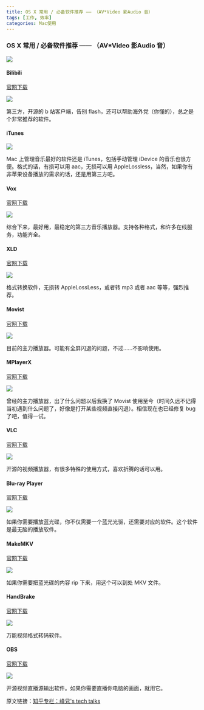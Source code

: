 ```yaml
---
title: OS X 常用 / 必备软件推荐 —— （AV*Video 影Audio 音）
tags: [工作, 效率]
categories: Mac使用
---
```



### OS X 常用 / 必备软件推荐 —— （AV*Video 影Audio 音）

![](http://7xrl2u.com1.z0.glb.clouddn.com/osx-common_software-prerequisites-recommended--video-and-audio-0000.png)

#### Bilibili

[官网下载](http://bilimac.eqoe.cn/)

![](http://7xrl2u.com1.z0.glb.clouddn.com/osx-common_software-prerequisites-recommended--video-and-audio_0001.png)


第三方，开源的 b 站客户端，告别 flash，还可以帮助海外党（你懂的），总之是个非常推荐的软件。


#### iTunes

![](http://7xrl2u.com1.z0.glb.clouddn.com/osx-common_software-prerequisites-recommended--video-and-audio-0002.png)

Mac 上管理音乐最好的软件还是 iTunes，包括手动管理 iDevice 的音乐也很方便。格式的话，有损可以用 aac，无损可以用 AppleLossless，当然，如果你有非苹果设备播放的需求的话，还是用第三方吧。


#### Vox

[官网下载](http://coppertino.com/)

![](http://7xrl2u.com1.z0.glb.clouddn.com/osx-common_software-prerequisites-recommended--video-and-audio-0003.png)

综合下来，最好用，最稳定的第三方音乐播放器。支持各种格式，和许多在线服务，功能齐全。


#### XLD

[官网下载](https://sourceforge.net/projects/xld/)

![](http://7xrl2u.com1.z0.glb.clouddn.com/osx-common_software-prerequisites-recommended--video-and-audio-0004.png)

格式转换软件，无损转 AppleLossLess，或者转 mp3 或者 aac 等等，强烈推荐。


#### Movist


[官网下载](https://itunes.apple.com/us/app/movist/id461788075?mt=12)

![](http://7xrl2u.com1.z0.glb.clouddn.com/osx-common_software-prerequisites-recommended--video-and-audio-0005.png)

目前的主力播放器。可能有全屏闪退的问题，不过……不影响使用。


#### MPlayerX

[官网下载](http://mplayerx.org/)

![](http://7xrl2u.com1.z0.glb.clouddn.com/osx-common_software-prerequisites-recommended--video-and-audio-0006.png)

曾经的主力播放器，出了什么问题以后我换了 Movist 使用至今（时间久远不记得当初遇到什么问题了，好像是打开某些视频直接闪退）。相信现在也已经修复 bug 了吧，值得一试。


#### VLC

[官网下载](http://www.videolan.org/vlc/download-Macosx.html)

![](http://7xrl2u.com1.z0.glb.clouddn.com/osx-common_software-prerequisites-recommended--video-and-audio-0007.png)

开源的视频播放器，有很多特殊的使用方式，喜欢折腾的话可以用。


#### Blu-ray Player

[官网下载](http://www.macblurayplayer.com/)

![](http://7xrl2u.com1.z0.glb.clouddn.com/osx-common_software-prerequisites-recommended--video-and-audio-0008.png)

如果你需要播放蓝光碟，你不仅需要一个蓝光光驱，还需要对应的软件。这个软件是最无脑的播放软件。


#### MakeMKV

[官网下载](http://www.makemkv.com/)

![](http://7xrl2u.com1.z0.glb.clouddn.com/osx-common_software-prerequisites-recommended--video-and-audio-0009.png)

如果你需要把蓝光碟的内容 rip 下来，用这个可以到处 MKV 文件。


#### HandBrake

[官网下载](https://handbrake.fr/)

![](http://7xrl2u.com1.z0.glb.clouddn.com/osx-common_software-prerequisites-recommended--video-and-audio-0010.png)

万能视频格式转码软件。


#### OBS

[官网下载](https://obsproject.com/)

![](http://7xrl2u.com1.z0.glb.clouddn.com/osx-common_software-prerequisites-recommended--video-and-audio-0011.png)

开源视频直播源输出软件。如果你需要直播你电脑的画面，就用它。

原文链接：[知乎专栏：峰兄's tech talks](https://zhuanlan.zhihu.com/p/21280979)
